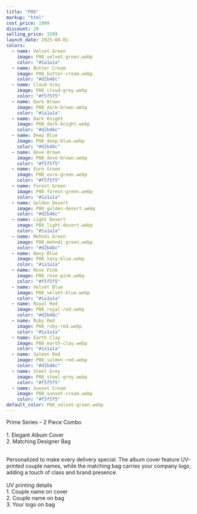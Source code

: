 ```yaml
---
title: "P08"
markup: "html"
cost_price: 1999
discount: 20
selling_price: 1599
launch_date: 2025-08-01
colors:
  - name: Velvet Green
    image: P08_velvet-green.webp
    color: "#1a1a1a"
  - name: Butter Cream
    image: P08_butter-cream.webp
    color: "#d2b48c"
  - name: Cloud Grey
    image: P08_cloud-grey.webp
    color: "#f5f5f5"
  - name: Dark Brown
    image: P08_dark-brown.webp
    color: "#1a1a1a"
  - name: Dark Knight
    image: P08_dark-knight.webp
    color: "#d2b48c"
  - name: Deep Blue
    image: P08_deep-blue.webp
    color: "#d2b48c"
  - name: Dove Brown
    image: P08_dove-brown.webp
    color: "#f5f5f5"
  - name: Euro Green
    image: P08_euro-green.webp
    color: "#f5f5f5"
  - name: Forest Green
    image: P08_forest-green.webp
    color: "#1a1a1a"
  - name: Golden Desert
    image: P08_golden-desert.webp
    color: "#d2b48c"
  - name: Light Desert
    image: P08_light-desert.webp
    color: "#1a1a1a"
  - name: Mehndi Green
    image: P08_mehndi-green.webp
    color: "#d2b48c"
  - name: Navy Blue
    image: P08_navy-blue.webp
    color: "#1a1a1a"
  - name: Rose Pink
    image: P08_rose-pink.webp
    color: "#f5f5f5"
  - name: Velvet Blue
    image: P08_velvet-blue.webp
    color: "#1a1a1a"
  - name: Royal Red
    image: P08_royal-red.webp
    color: "#d2b48c"
  - name: Ruby Red
    image: P08_ruby-red.webp
    color: "#1a1a1a"
  - name: Earth Clay
    image: P08_earth-clay.webp
    color: "#1a1a1a"
  - name: Salmon Red
    image: P08_salmon-red.webp
    color: "#d2b48c"
  - name: Steel Grey
    image: P08_steel-grey.webp
    color: "#f5f5f5"
  - name: Sunset Cream
    image: P08_sunset-cream.webp
    color: "#f5f5f5"
default_color: P08_velvet-green.webp
---
```


Prime Series – 2 Piece Combo<br><br> <span class='text-b font-medium text-lime-300 mb-1'> 1. Elegant Album Cover<br> 2. Matching Designer Bag<br><br> </span> <div class='max-w-xl mx-auto'> Personalized to make every delivery special. The album cover feature UV-printed couple names, while the matching bag carries your company logo, adding a touch of class and brand presence. </div> <div class='max-w-xl mx-auto text-b font-medium text-lime-300 mb-1'> <br>UV printing details<br> </div> <span class='text-r mb-1'> 1. Couple name on cover<br> 2. Couple name on bag<br> 3. Your logo on bag<br> </span>
